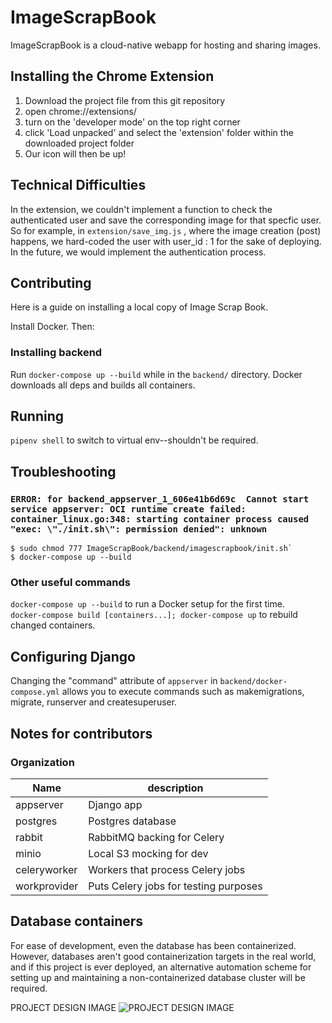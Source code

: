 # ImageScrapBook

ImageScrapBook is a cloud-native webapp for hosting and sharing images.

## Installing the Chrome Extension
1. Download the project file from this git repository 
2. open chrome://extensions/
3. turn on the 'developer mode' on the top right corner
4. click 'Load unpacked' and select the 'extension' folder within the downloaded project folder
5. Our icon will then be up!


## Technical Difficulties
In the extension, we couldn't implement a function to check the authenticated user and save the corresponding image for that specfic user.
So for example, in `extension/save_img.js` , where the image creation (post) happens, we hard-coded the user with user_id : 1 for the sake of deploying. In the future, we would implement the authentication process. 


## Contributing
Here is a guide on installing a local copy of Image Scrap Book.

Install Docker. Then:
### Installing backend
Run `docker-compose up --build` while in the `backend/` directory. Docker downloads all deps and builds all containers.

## Running
`pipenv shell` to switch to virtual env--shouldn't be required.  


## Troubleshooting
### `ERROR: for backend_appserver_1_606e41b6d69c  Cannot start service appserver: OCI runtime create failed: container_linux.go:348: starting container process caused "exec: \"./init.sh\": permission denied": unknown`

```
$ sudo chmod 777 ImageScrapBook/backend/imagescrapbook/init.sh`
$ docker-compose up --build
```

### Other useful commands

`docker-compose up --build` to run a Docker setup for the first time.  
`docker-compose build [containers...]; docker-compose up` to rebuild changed containers.  

## Configuring Django
Changing the "command" attribute of `appserver` in `backend/docker-compose.yml` allows you to execute commands such as makemigrations, migrate, runserver and createsuperuser.

## Notes for contributors
### Organization
| Name | description |
|-----------|------------------------------|
| appserver | Django app                   |
| postgres  | Postgres database            |
| rabbit       | RabbitMQ backing for Celery |
| minio        | Local S3 mocking for dev |
| celeryworker | Workers that process Celery jobs |
| workprovider | Puts Celery jobs for testing purposes |


## Database containers

For ease of development, even the database has been containerized. However, databases aren't good containerization targets in the real world, and if this project is ever deployed, an alternative automation scheme for setting up and maintaining a non-containerized database cluster will be required.


PROJECT DESIGN IMAGE
![PROJECT DESIGN IMAGE](https://user-images.githubusercontent.com/29666846/49106991-94a6ce80-f252-11e8-8e34-c0dd67f66eec.jpeg)



